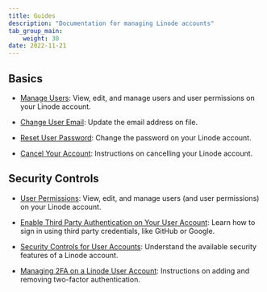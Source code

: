 ```yaml
---
title: Guides
description: "Documentation for managing Linode accounts"
tab_group_main:
    weight: 30
date: 2022-11-21
---
```


## Basics

- [Manage Users](/docs/products/platform/accounts/guides/manage-users/): View, edit, and manage users and user permissions on your Linode account.

- [Change User Email](/docs/products/platform/accounts/guides/change-user-email/): Update the email address on file.

- [Reset User Password](/docs/products/platform/accounts/guides/reset-user-password/): Change the password on your Linode account.

- [Cancel Your Account](/docs/products/platform/accounts/guides/cancel-account/): Instructions on cancelling your Linode account.

## Security Controls

- [User Permissions](/docs/products/platform/accounts/guides/user-permissions/): View, edit, and manage users (and user permissions) on your Linode account.

- [Enable Third Party Authentication on Your User Account](/docs/products/platform/accounts/guides/third-party-authentication/): Learn how to sign in using third party credentials, like GitHub or Google.

- [Security Controls for User Accounts](/docs/products/platform/accounts/guides/user-security-controls/): Understand the available security features of a Linode account.

- [Managing 2FA on a Linode User Account](/docs/products/platform/accounts/guides/2fa/): Instructions on adding and removing two-factor authentication.